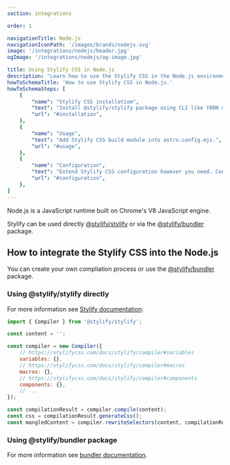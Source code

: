 ```yaml
---
section: integrations

order: 1

navigationTitle: Node.js
navigationIconPath: '/images/brands/nodejs.svg'
image: '/integrations/nodejs/header.jpg'
ogImage: '/integrations/nodejs/og-image.jpg'

title: Using Stylify CSS in Node.js
description: "Learn how to use the Stylify CSS in the Node.js environment. Code your Node.js powered website faster with Stylify CSS."
howToSchemaTitle: 'How to use Stylify CSS in Node.js.'
howToSchemaSteps: [
	{
		"name": "Stylify CSS installatiom",
		"text": "Install @stylify/stylify package using CLI like YARN or NPM.",
		"url": "#installation",
	},
	{
		"name": "Usage",
		"text": "Add Stylify CSS build module into astro.config.mjs.",
		"url": "#usage",
	},
	{
		"name": "Configuration",
		"text": "Extend Stylify CSS configuration however you need. Configure variables, components, custom selectors and a lot more.",
		"url": "#configuration",
	},
]
---
```


Node.js is a JavaScript runtime built on Chrome's V8 JavaScript engine.

Stylify can be used directly [@stylify/stylify](/docs/stylify) or via the [@stylify/bundler](/docs/bundler) package.

<note><template>
Integration example for the Node.js can be found in <a href="https://github.com/stylify/integrations-examples/tree/master/nodejs" target="_blank" rel="noopener">integrations examples repository</a>.
</template></note>

## How to integrate the Stylify CSS into the Node.js

You can create your own compliation process or use the [@stylify/bundler](/docs/bundler) package.

### Using @stylify/stylify directly

For more information see [Stylify documentation](/docs/stylify):

```js
import { Compiler } from '@stylify/stylify';

const content = '';

const compiler = new Compiler({
	// https://stylifycss.com/docs/stylify/compiler#variables
	variables: {},
	// https://stylifycss.com/docs/stylify/compiler#macros
	macros: {},
	// https://stylifycss.com/docs/stylify/compiler#components
	components: {},
	// ...
});

const compilationResult = compiler.compile(content);
const css = compilationResult.generateCss();
const mangledContent = compiler.rewriteSelectors(content, compilationResult);
```

### Using @stylify/bundler package

For more information see [bundler documentation](/docs/bundler).
